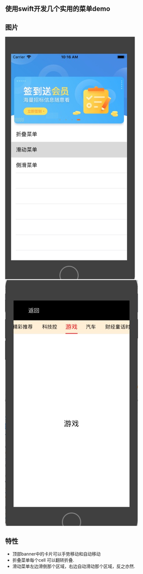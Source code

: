 ## 使用swift开发几个实用的菜单demo
## 图片
![](https://github.com/zp19900223zp/ZPBannerView/blob/master/%E9%A6%96%E9%A1%B5Bannar.jpg)
![](https://github.com/zp19900223zp/ZPBannerView/blob/master/%E5%A4%B4%E9%83%A8%E6%BB%91%E5%8A%A8%E8%8F%9C%E5%8D%95.jpg)

## 特性
 - 顶部banner中的卡片可以手势移动和自动移动
 - 折叠菜单每个cell 可以翻转折叠.
 - 滑动菜单左边滑倒那个区域，右边自动滑动那个区域，反之亦然.
